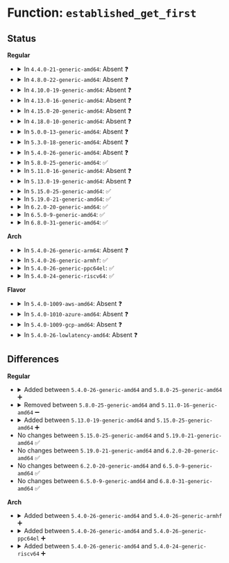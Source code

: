 # Function: <code>established_get_first</code>

## Status
<b>Regular</b>
<ul>
<li>
<details>
<summary>In <code>4.4.0-21-generic-amd64</code>: Absent ❓</summary>

```json
{
  "name": "established_get_first",
  "collision_type": "Unique Static",
  "inline_type": "Selective",
  "funcs": [
    {
      "addr": 18446744071586691600,
      "name": "established_get_first",
      "external": false,
      "loc": "net/ipv4/tcp_ipv4.c:1906",
      "file": "net/ipv4/tcp_ipv4.c",
      "inline": "not declared, inlined",
      "caller_inline": [],
      "caller_func": [
        "net/ipv4/tcp_ipv4.c:established_get_next",
        "net/ipv4/tcp_ipv4.c:tcp_get_idx",
        "net/ipv4/tcp_ipv4.c:tcp_seq_start",
        "net/ipv4/tcp_ipv4.c:tcp_seq_next"
      ]
    }
  ],
  "symbols": [
    {
      "addr": 18446744071586691600,
      "name": "established_get_first.isra.23",
      "section": ".text",
      "bind": "STB_LOCAL",
      "size": 172
    }
  ]
}
```
</details>
</li>
<li>
<details>
<summary>In <code>4.8.0-22-generic-amd64</code>: Absent ❓</summary>

```json
{
  "name": "established_get_first",
  "collision_type": "Unique Static",
  "inline_type": "Selective",
  "funcs": [
    {
      "addr": 18446744071587140160,
      "name": "established_get_first",
      "external": false,
      "loc": "net/ipv4/tcp_ipv4.c:1923",
      "file": "net/ipv4/tcp_ipv4.c",
      "inline": "not declared, inlined",
      "caller_inline": [],
      "caller_func": [
        "net/ipv4/tcp_ipv4.c:tcp_seq_next",
        "net/ipv4/tcp_ipv4.c:tcp_seq_start",
        "net/ipv4/tcp_ipv4.c:tcp_get_idx",
        "net/ipv4/tcp_ipv4.c:established_get_next"
      ]
    }
  ],
  "symbols": [
    {
      "addr": 18446744071587140160,
      "name": "established_get_first.isra.24",
      "section": ".text",
      "bind": "STB_LOCAL",
      "size": 185
    }
  ]
}
```
</details>
</li>
<li>
<details>
<summary>In <code>4.10.0-19-generic-amd64</code>: Absent ❓</summary>

```json
{
  "name": "established_get_first",
  "collision_type": "Unique Static",
  "inline_type": "Selective",
  "funcs": [
    {
      "addr": 18446744071587337296,
      "name": "established_get_first",
      "external": false,
      "loc": "net/ipv4/tcp_ipv4.c:1967",
      "file": "net/ipv4/tcp_ipv4.c",
      "inline": "not declared, inlined",
      "caller_inline": [],
      "caller_func": [
        "net/ipv4/tcp_ipv4.c:tcp_seq_next",
        "net/ipv4/tcp_ipv4.c:tcp_seq_start",
        "net/ipv4/tcp_ipv4.c:tcp_get_idx",
        "net/ipv4/tcp_ipv4.c:established_get_next"
      ]
    }
  ],
  "symbols": [
    {
      "addr": 18446744071587337296,
      "name": "established_get_first.isra.25",
      "section": ".text",
      "bind": "STB_LOCAL",
      "size": 185
    }
  ]
}
```
</details>
</li>
<li>
<details>
<summary>In <code>4.13.0-16-generic-amd64</code>: Absent ❓</summary>

```json
{
  "name": "established_get_first",
  "collision_type": "Unique Static",
  "inline_type": "Selective",
  "funcs": [
    {
      "addr": 18446744071587472912,
      "name": "established_get_first",
      "external": false,
      "loc": "net/ipv4/tcp_ipv4.c:2023",
      "file": "net/ipv4/tcp_ipv4.c",
      "inline": "not declared, inlined",
      "caller_inline": [],
      "caller_func": [
        "net/ipv4/tcp_ipv4.c:tcp_seq_next",
        "net/ipv4/tcp_ipv4.c:tcp_seq_start",
        "net/ipv4/tcp_ipv4.c:tcp_get_idx",
        "net/ipv4/tcp_ipv4.c:established_get_next"
      ]
    }
  ],
  "symbols": [
    {
      "addr": 18446744071587472912,
      "name": "established_get_first.isra.37",
      "section": ".text",
      "bind": "STB_LOCAL",
      "size": 181
    }
  ]
}
```
</details>
</li>
<li>
<details>
<summary>In <code>4.15.0-20-generic-amd64</code>: Absent ❓</summary>

```json
{
  "name": "established_get_first",
  "collision_type": "Unique Static",
  "inline_type": "Selective",
  "funcs": [
    {
      "addr": 18446744071587995920,
      "name": "established_get_first",
      "external": false,
      "loc": "net/ipv4/tcp_ipv4.c:2002",
      "file": "net/ipv4/tcp_ipv4.c",
      "inline": "not declared, inlined",
      "caller_inline": [],
      "caller_func": [
        "net/ipv4/tcp_ipv4.c:tcp_seq_next",
        "net/ipv4/tcp_ipv4.c:tcp_seq_start",
        "net/ipv4/tcp_ipv4.c:tcp_get_idx",
        "net/ipv4/tcp_ipv4.c:established_get_next"
      ]
    }
  ],
  "symbols": [
    {
      "addr": 18446744071587995920,
      "name": "established_get_first.isra.31",
      "section": ".text",
      "bind": "STB_LOCAL",
      "size": 181
    }
  ]
}
```
</details>
</li>
<li>
<details>
<summary>In <code>4.18.0-10-generic-amd64</code>: Absent ❓</summary>

```json
{
  "name": "established_get_first",
  "collision_type": "Unique Static",
  "inline_type": "Selective",
  "funcs": [
    {
      "addr": 18446744071588343232,
      "name": "established_get_first",
      "external": false,
      "loc": "net/ipv4/tcp_ipv4.c:2080",
      "file": "net/ipv4/tcp_ipv4.c",
      "inline": "not declared, inlined",
      "caller_inline": [],
      "caller_func": [
        "net/ipv4/tcp_ipv4.c:tcp_seq_next",
        "net/ipv4/tcp_ipv4.c:tcp_seq_start",
        "net/ipv4/tcp_ipv4.c:tcp_get_idx",
        "net/ipv4/tcp_ipv4.c:established_get_next"
      ]
    }
  ],
  "symbols": [
    {
      "addr": 18446744071588343232,
      "name": "established_get_first.isra.39",
      "section": ".text",
      "bind": "STB_LOCAL",
      "size": 212
    }
  ]
}
```
</details>
</li>
<li>
<details>
<summary>In <code>5.0.0-13-generic-amd64</code>: Absent ❓</summary>

```json
{
  "name": "established_get_first",
  "collision_type": "Unique Static",
  "inline_type": "Selective",
  "funcs": [
    {
      "addr": 18446744071588532720,
      "name": "established_get_first",
      "external": false,
      "loc": "net/ipv4/tcp_ipv4.c:2165",
      "file": "net/ipv4/tcp_ipv4.c",
      "inline": "not declared, inlined",
      "caller_inline": [],
      "caller_func": [
        "net/ipv4/tcp_ipv4.c:tcp_seq_next",
        "net/ipv4/tcp_ipv4.c:tcp_seq_start",
        "net/ipv4/tcp_ipv4.c:tcp_get_idx",
        "net/ipv4/tcp_ipv4.c:established_get_next"
      ]
    }
  ],
  "symbols": [
    {
      "addr": 18446744071588532720,
      "name": "established_get_first.isra.43",
      "section": ".text",
      "bind": "STB_LOCAL",
      "size": 212
    }
  ]
}
```
</details>
</li>
<li>
<details>
<summary>In <code>5.3.0-18-generic-amd64</code>: Absent ❓</summary>

```json
{
  "name": "established_get_first",
  "collision_type": "Unique Static",
  "inline_type": "Selective",
  "funcs": [
    {
      "addr": 18446744071588943408,
      "name": "established_get_first",
      "external": false,
      "loc": "net/ipv4/tcp_ipv4.c:2184",
      "file": "net/ipv4/tcp_ipv4.c",
      "inline": "not declared, inlined",
      "caller_inline": [],
      "caller_func": [
        "net/ipv4/tcp_ipv4.c:tcp_seq_next",
        "net/ipv4/tcp_ipv4.c:tcp_seq_start",
        "net/ipv4/tcp_ipv4.c:tcp_get_idx",
        "net/ipv4/tcp_ipv4.c:established_get_next"
      ]
    }
  ],
  "symbols": [
    {
      "addr": 18446744071588943408,
      "name": "established_get_first.isra.0",
      "section": ".text",
      "bind": "STB_LOCAL",
      "size": 205
    }
  ]
}
```
</details>
</li>
<li>
<details>
<summary>In <code>5.4.0-26-generic-amd64</code>: Absent ❓</summary>

```json
{
  "name": "established_get_first",
  "collision_type": "Unique Static",
  "inline_type": "Selective",
  "funcs": [
    {
      "addr": 18446744071589167840,
      "name": "established_get_first",
      "external": false,
      "loc": "net/ipv4/tcp_ipv4.c:2207",
      "file": "net/ipv4/tcp_ipv4.c",
      "inline": "not declared, inlined",
      "caller_inline": [],
      "caller_func": [
        "net/ipv4/tcp_ipv4.c:tcp_seq_next",
        "net/ipv4/tcp_ipv4.c:tcp_seq_start",
        "net/ipv4/tcp_ipv4.c:tcp_get_idx",
        "net/ipv4/tcp_ipv4.c:established_get_next"
      ]
    }
  ],
  "symbols": [
    {
      "addr": 18446744071589167840,
      "name": "established_get_first.isra.0",
      "section": ".text",
      "bind": "STB_LOCAL",
      "size": 205
    }
  ]
}
```
</details>
</li>
<li>
<details>
<summary>In <code>5.8.0-25-generic-amd64</code>: ✅</summary>

```c
void * established_get_first(struct seq_file * seq)
```

```json
{
  "name": "established_get_first",
  "collision_type": "Unique Static",
  "inline_type": "No",
  "funcs": [
    {
      "addr": 18446744071590134400,
      "name": "established_get_first",
      "external": false,
      "loc": "net/ipv4/tcp_ipv4.c:2285",
      "file": "net/ipv4/tcp_ipv4.c",
      "inline": "seen, unknown",
      "caller_inline": [],
      "caller_func": [
        "net/ipv4/tcp_ipv4.c:tcp_seq_next",
        "net/ipv4/tcp_ipv4.c:tcp_seek_last_pos",
        "net/ipv4/tcp_ipv4.c:tcp_seek_last_pos",
        "net/ipv4/tcp_ipv4.c:tcp_get_idx",
        "net/ipv4/tcp_ipv4.c:established_get_next"
      ]
    }
  ],
  "symbols": [
    {
      "addr": 18446744071590134400,
      "name": "established_get_first",
      "section": ".text",
      "bind": "STB_LOCAL",
      "size": 210
    }
  ]
}
```
</details>
</li>
<li>
<details>
<summary>In <code>5.11.0-16-generic-amd64</code>: Absent ❓</summary>

```json
{
  "name": "established_get_first",
  "collision_type": "Unique Static",
  "inline_type": "Selective",
  "funcs": [
    {
      "addr": 18446744071590186256,
      "name": "established_get_first",
      "external": false,
      "loc": "net/ipv4/tcp_ipv4.c:2323",
      "file": "net/ipv4/tcp_ipv4.c",
      "inline": "not declared, inlined",
      "caller_inline": [],
      "caller_func": [
        "net/ipv4/tcp_ipv4.c:tcp_seq_next",
        "net/ipv4/tcp_ipv4.c:tcp_seek_last_pos",
        "net/ipv4/tcp_ipv4.c:tcp_get_idx"
      ]
    }
  ],
  "symbols": [
    {
      "addr": 18446744071590186256,
      "name": "established_get_first.isra.0",
      "section": ".text",
      "bind": "STB_LOCAL",
      "size": 216
    }
  ]
}
```
</details>
</li>
<li>
<details>
<summary>In <code>5.13.0-19-generic-amd64</code>: Absent ❓</summary>

```json
{
  "name": "established_get_first",
  "collision_type": "Unique Static",
  "inline_type": "Selective",
  "funcs": [
    {
      "addr": 18446744071590100240,
      "name": "established_get_first",
      "external": false,
      "loc": "net/ipv4/tcp_ipv4.c:2341",
      "file": "net/ipv4/tcp_ipv4.c",
      "inline": "not declared, inlined",
      "caller_inline": [],
      "caller_func": [
        "net/ipv4/tcp_ipv4.c:tcp_seq_next",
        "net/ipv4/tcp_ipv4.c:tcp_seq_start",
        "net/ipv4/tcp_ipv4.c:tcp_get_idx",
        "net/ipv4/tcp_ipv4.c:established_get_next"
      ]
    }
  ],
  "symbols": [
    {
      "addr": 18446744071590100240,
      "name": "established_get_first.isra.0",
      "section": ".text",
      "bind": "STB_LOCAL",
      "size": 218
    }
  ]
}
```
</details>
</li>
<li>
<details>
<summary>In <code>5.15.0-25-generic-amd64</code>: ✅</summary>

```c
void * established_get_first(struct seq_file * seq)
```

```json
{
  "name": "established_get_first",
  "collision_type": "Unique Static",
  "inline_type": "No",
  "funcs": [
    {
      "addr": 18446744071590877872,
      "name": "established_get_first",
      "external": false,
      "loc": "net/ipv4/tcp_ipv4.c:2395",
      "file": "net/ipv4/tcp_ipv4.c",
      "inline": "seen, unknown",
      "caller_inline": [],
      "caller_func": [
        "net/ipv4/tcp_ipv4.c:tcp_seq_next",
        "net/ipv4/tcp_ipv4.c:tcp_seek_last_pos",
        "net/ipv4/tcp_ipv4.c:tcp_seek_last_pos",
        "net/ipv4/tcp_ipv4.c:tcp_get_idx",
        "net/ipv4/tcp_ipv4.c:established_get_next"
      ]
    }
  ],
  "symbols": [
    {
      "addr": 18446744071590877872,
      "name": "established_get_first",
      "section": ".text",
      "bind": "STB_LOCAL",
      "size": 241
    }
  ]
}
```
</details>
</li>
<li>
<details>
<summary>In <code>5.19.0-21-generic-amd64</code>: ✅</summary>

```c
void * established_get_first(struct seq_file * seq)
```

```json
{
  "name": "established_get_first",
  "collision_type": "Unique Static",
  "inline_type": "No",
  "funcs": [
    {
      "addr": 18446744071592516352,
      "name": "established_get_first",
      "external": false,
      "loc": "net/ipv4/tcp_ipv4.c:2361",
      "file": "net/ipv4/tcp_ipv4.c",
      "inline": "seen, unknown",
      "caller_inline": [],
      "caller_func": [
        "net/ipv4/tcp_ipv4.c:tcp_seq_next",
        "net/ipv4/tcp_ipv4.c:tcp_seek_last_pos",
        "net/ipv4/tcp_ipv4.c:tcp_get_idx",
        "net/ipv4/tcp_ipv4.c:established_get_next"
      ]
    }
  ],
  "symbols": [
    {
      "addr": 18446744071592516352,
      "name": "established_get_first",
      "section": ".text",
      "bind": "STB_LOCAL",
      "size": 264
    }
  ]
}
```
</details>
</li>
<li>
<details>
<summary>In <code>6.2.0-20-generic-amd64</code>: ✅</summary>

```c
void * established_get_first(struct seq_file * seq)
```

```json
{
  "name": "established_get_first",
  "collision_type": "Unique Static",
  "inline_type": "No",
  "funcs": [
    {
      "addr": 18446744071594373984,
      "name": "established_get_first",
      "external": false,
      "loc": "net/ipv4/tcp_ipv4.c:2432",
      "file": "net/ipv4/tcp_ipv4.c",
      "inline": "seen, unknown",
      "caller_inline": [],
      "caller_func": [
        "net/ipv4/tcp_ipv4.c:tcp_seq_next",
        "net/ipv4/tcp_ipv4.c:tcp_seek_last_pos",
        "net/ipv4/tcp_ipv4.c:tcp_get_idx",
        "net/ipv4/tcp_ipv4.c:established_get_next"
      ]
    }
  ],
  "symbols": [
    {
      "addr": 18446744071594373984,
      "name": "established_get_first",
      "section": ".text",
      "bind": "STB_LOCAL",
      "size": 265
    }
  ]
}
```
</details>
</li>
<li>
<details>
<summary>In <code>6.5.0-9-generic-amd64</code>: ✅</summary>

```c
void * established_get_first(struct seq_file * seq)
```

```json
{
  "name": "established_get_first",
  "collision_type": "Unique Static",
  "inline_type": "No",
  "funcs": [
    {
      "addr": 18446744071594762272,
      "name": "established_get_first",
      "external": false,
      "loc": "net/ipv4/tcp_ipv4.c:2440",
      "file": "net/ipv4/tcp_ipv4.c",
      "inline": "seen, unknown",
      "caller_inline": [],
      "caller_func": [
        "net/ipv4/tcp_ipv4.c:tcp_seq_next",
        "net/ipv4/tcp_ipv4.c:tcp_seek_last_pos",
        "net/ipv4/tcp_ipv4.c:tcp_seek_last_pos",
        "net/ipv4/tcp_ipv4.c:tcp_get_idx",
        "net/ipv4/tcp_ipv4.c:established_get_next"
      ]
    }
  ],
  "symbols": [
    {
      "addr": 18446744071594762272,
      "name": "established_get_first",
      "section": ".text",
      "bind": "STB_LOCAL",
      "size": 268
    }
  ]
}
```
</details>
</li>
<li>
<details>
<summary>In <code>6.8.0-31-generic-amd64</code>: ✅</summary>

```c
void * established_get_first(struct seq_file * seq)
```

```json
{
  "name": "established_get_first",
  "collision_type": "Unique Static",
  "inline_type": "No",
  "funcs": [
    {
      "addr": 18446744071595568080,
      "name": "established_get_first",
      "external": false,
      "loc": "net/ipv4/tcp_ipv4.c:2642",
      "file": "net/ipv4/tcp_ipv4.c",
      "inline": "seen, unknown",
      "caller_inline": [],
      "caller_func": [
        "net/ipv4/tcp_ipv4.c:tcp_seq_next",
        "net/ipv4/tcp_ipv4.c:tcp_seek_last_pos",
        "net/ipv4/tcp_ipv4.c:tcp_seek_last_pos",
        "net/ipv4/tcp_ipv4.c:tcp_get_idx",
        "net/ipv4/tcp_ipv4.c:established_get_next"
      ]
    }
  ],
  "symbols": [
    {
      "addr": 18446744071595568080,
      "name": "established_get_first",
      "section": ".text",
      "bind": "STB_LOCAL",
      "size": 317
    }
  ]
}
```
</details>
</li>
</ul>
<b>Arch</b>
<ul>
<li>
<details>
<summary>In <code>5.4.0-26-generic-arm64</code>: Absent ❓</summary>

```json
{
  "name": "established_get_first",
  "collision_type": "Unique Static",
  "inline_type": "Selective",
  "funcs": [
    {
      "addr": 18446603336502786168,
      "name": "established_get_first",
      "external": false,
      "loc": "net/ipv4/tcp_ipv4.c:2207",
      "file": "net/ipv4/tcp_ipv4.c",
      "inline": "not declared, inlined",
      "caller_inline": [],
      "caller_func": [
        "net/ipv4/tcp_ipv4.c:tcp_seq_next",
        "net/ipv4/tcp_ipv4.c:tcp_seq_start",
        "net/ipv4/tcp_ipv4.c:tcp_get_idx",
        "net/ipv4/tcp_ipv4.c:established_get_next"
      ]
    }
  ],
  "symbols": [
    {
      "addr": 18446603336502786168,
      "name": "established_get_first.isra.0",
      "section": ".text",
      "bind": "STB_LOCAL",
      "size": 376
    }
  ]
}
```
</details>
</li>
<li>
<details>
<summary>In <code>5.4.0-26-generic-armhf</code>: ✅</summary>

```c
void * established_get_first(struct seq_file * seq)
```

```json
{
  "name": "established_get_first",
  "collision_type": "Unique Static",
  "inline_type": "No",
  "funcs": [
    {
      "addr": 3235487692,
      "name": "established_get_first",
      "external": false,
      "loc": "net/ipv4/tcp_ipv4.c:2207",
      "file": "net/ipv4/tcp_ipv4.c",
      "inline": "seen, unknown",
      "caller_inline": [],
      "caller_func": [
        "net/ipv4/tcp_ipv4.c:tcp_seq_next",
        "net/ipv4/tcp_ipv4.c:tcp_seq_start",
        "net/ipv4/tcp_ipv4.c:tcp_seq_start",
        "net/ipv4/tcp_ipv4.c:tcp_get_idx",
        "net/ipv4/tcp_ipv4.c:established_get_next"
      ]
    }
  ],
  "symbols": [
    {
      "addr": 3235487692,
      "name": "established_get_first",
      "section": ".text",
      "bind": "STB_LOCAL",
      "size": 232
    }
  ]
}
```
</details>
</li>
<li>
<details>
<summary>In <code>5.4.0-26-generic-ppc64el</code>: ✅</summary>

```c
void * established_get_first(struct seq_file * seq)
```

```json
{
  "name": "established_get_first",
  "collision_type": "Unique Static",
  "inline_type": "No",
  "funcs": [
    {
      "addr": 13835058055296418208,
      "name": "established_get_first",
      "external": false,
      "loc": "net/ipv4/tcp_ipv4.c:2207",
      "file": "net/ipv4/tcp_ipv4.c",
      "inline": "seen, unknown",
      "caller_inline": [],
      "caller_func": [
        "net/ipv4/tcp_ipv4.c:tcp_seq_next",
        "net/ipv4/tcp_ipv4.c:tcp_seq_start",
        "net/ipv4/tcp_ipv4.c:tcp_seq_start",
        "net/ipv4/tcp_ipv4.c:tcp_get_idx",
        "net/ipv4/tcp_ipv4.c:established_get_next"
      ]
    }
  ],
  "symbols": [
    {
      "addr": 13835058055296418208,
      "name": "established_get_first",
      "section": ".text",
      "bind": "STB_LOCAL",
      "size": 356
    }
  ]
}
```
</details>
</li>
<li>
<details>
<summary>In <code>5.4.0-24-generic-riscv64</code>: ✅</summary>

```c
void * established_get_first(struct seq_file * seq)
```

```json
{
  "name": "established_get_first",
  "collision_type": "Unique Static",
  "inline_type": "No",
  "funcs": [
    {
      "addr": 18446743936278901854,
      "name": "established_get_first",
      "external": false,
      "loc": "net/ipv4/tcp_ipv4.c:2207",
      "file": "net/ipv4/tcp_ipv4.c",
      "inline": "seen, unknown",
      "caller_inline": [],
      "caller_func": [
        "net/ipv4/tcp_ipv4.c:tcp_seq_next",
        "net/ipv4/tcp_ipv4.c:tcp_seq_start",
        "net/ipv4/tcp_ipv4.c:tcp_seq_start",
        "net/ipv4/tcp_ipv4.c:tcp_get_idx",
        "net/ipv4/tcp_ipv4.c:established_get_next"
      ]
    }
  ],
  "symbols": [
    {
      "addr": 18446743936278901854,
      "name": "established_get_first",
      "section": ".text",
      "bind": "STB_LOCAL",
      "size": 220
    }
  ]
}
```
</details>
</li>
</ul>
<b>Flavor</b>
<ul>
<li>
<details>
<summary>In <code>5.4.0-1009-aws-amd64</code>: Absent ❓</summary>

```json
{
  "name": "established_get_first",
  "collision_type": "Unique Static",
  "inline_type": "Selective",
  "funcs": [
    {
      "addr": 18446744071588774224,
      "name": "established_get_first",
      "external": false,
      "loc": "net/ipv4/tcp_ipv4.c:2207",
      "file": "net/ipv4/tcp_ipv4.c",
      "inline": "not declared, inlined",
      "caller_inline": [],
      "caller_func": [
        "net/ipv4/tcp_ipv4.c:tcp_seq_next",
        "net/ipv4/tcp_ipv4.c:tcp_seq_start",
        "net/ipv4/tcp_ipv4.c:tcp_get_idx",
        "net/ipv4/tcp_ipv4.c:established_get_next"
      ]
    }
  ],
  "symbols": [
    {
      "addr": 18446744071588774224,
      "name": "established_get_first.isra.0",
      "section": ".text",
      "bind": "STB_LOCAL",
      "size": 205
    }
  ]
}
```
</details>
</li>
<li>
<details>
<summary>In <code>5.4.0-1010-azure-amd64</code>: Absent ❓</summary>

```json
{
  "name": "established_get_first",
  "collision_type": "Unique Static",
  "inline_type": "Selective",
  "funcs": [
    {
      "addr": 18446744071588486160,
      "name": "established_get_first",
      "external": false,
      "loc": "net/ipv4/tcp_ipv4.c:2207",
      "file": "net/ipv4/tcp_ipv4.c",
      "inline": "not declared, inlined",
      "caller_inline": [],
      "caller_func": [
        "net/ipv4/tcp_ipv4.c:tcp_seq_next",
        "net/ipv4/tcp_ipv4.c:tcp_seq_start",
        "net/ipv4/tcp_ipv4.c:tcp_get_idx",
        "net/ipv4/tcp_ipv4.c:established_get_next"
      ]
    }
  ],
  "symbols": [
    {
      "addr": 18446744071588486160,
      "name": "established_get_first.isra.0",
      "section": ".text",
      "bind": "STB_LOCAL",
      "size": 205
    }
  ]
}
```
</details>
</li>
<li>
<details>
<summary>In <code>5.4.0-1009-gcp-amd64</code>: Absent ❓</summary>

```json
{
  "name": "established_get_first",
  "collision_type": "Unique Static",
  "inline_type": "Selective",
  "funcs": [
    {
      "addr": 18446744071589210400,
      "name": "established_get_first",
      "external": false,
      "loc": "net/ipv4/tcp_ipv4.c:2207",
      "file": "net/ipv4/tcp_ipv4.c",
      "inline": "not declared, inlined",
      "caller_inline": [],
      "caller_func": [
        "net/ipv4/tcp_ipv4.c:tcp_seq_next",
        "net/ipv4/tcp_ipv4.c:tcp_seq_start",
        "net/ipv4/tcp_ipv4.c:tcp_get_idx",
        "net/ipv4/tcp_ipv4.c:established_get_next"
      ]
    }
  ],
  "symbols": [
    {
      "addr": 18446744071589210400,
      "name": "established_get_first.isra.0",
      "section": ".text",
      "bind": "STB_LOCAL",
      "size": 205
    }
  ]
}
```
</details>
</li>
<li>
<details>
<summary>In <code>5.4.0-26-lowlatency-amd64</code>: Absent ❓</summary>

```json
{
  "name": "established_get_first",
  "collision_type": "Unique Static",
  "inline_type": "Selective",
  "funcs": [
    {
      "addr": 18446744071589250960,
      "name": "established_get_first",
      "external": false,
      "loc": "net/ipv4/tcp_ipv4.c:2207",
      "file": "net/ipv4/tcp_ipv4.c",
      "inline": "not declared, inlined",
      "caller_inline": [],
      "caller_func": [
        "net/ipv4/tcp_ipv4.c:tcp_seq_next",
        "net/ipv4/tcp_ipv4.c:tcp_seq_start",
        "net/ipv4/tcp_ipv4.c:tcp_get_idx",
        "net/ipv4/tcp_ipv4.c:established_get_next"
      ]
    }
  ],
  "symbols": [
    {
      "addr": 18446744071589250960,
      "name": "established_get_first.isra.0",
      "section": ".text",
      "bind": "STB_LOCAL",
      "size": 205
    }
  ]
}
```
</details>
</li>
</ul>

## Differences
<b>Regular</b>
<ul>
<li>
<details>
<summary>Added between <code>5.4.0-26-generic-amd64</code> and <code>5.8.0-25-generic-amd64</code> ➕</summary>

```c
void * established_get_first(struct seq_file * seq)
```
</details>
</li>
<li>
<details>
<summary>Removed between <code>5.8.0-25-generic-amd64</code> and <code>5.11.0-16-generic-amd64</code> ➖</summary>

```c
void * established_get_first(struct seq_file * seq)
```
</details>
</li>
<li>
<details>
<summary>Added between <code>5.13.0-19-generic-amd64</code> and <code>5.15.0-25-generic-amd64</code> ➕</summary>

```c
void * established_get_first(struct seq_file * seq)
```
</details>
</li>
<li>
No changes between <code>5.15.0-25-generic-amd64</code> and <code>5.19.0-21-generic-amd64</code> ✅
</li>
<li>
No changes between <code>5.19.0-21-generic-amd64</code> and <code>6.2.0-20-generic-amd64</code> ✅
</li>
<li>
No changes between <code>6.2.0-20-generic-amd64</code> and <code>6.5.0-9-generic-amd64</code> ✅
</li>
<li>
No changes between <code>6.5.0-9-generic-amd64</code> and <code>6.8.0-31-generic-amd64</code> ✅
</li>
</ul>
<b>Arch</b>
<ul>
<li>
<details>
<summary>Added between <code>5.4.0-26-generic-amd64</code> and <code>5.4.0-26-generic-armhf</code> ➕</summary>

```c
void * established_get_first(struct seq_file * seq)
```
</details>
</li>
<li>
<details>
<summary>Added between <code>5.4.0-26-generic-amd64</code> and <code>5.4.0-26-generic-ppc64el</code> ➕</summary>

```c
void * established_get_first(struct seq_file * seq)
```
</details>
</li>
<li>
<details>
<summary>Added between <code>5.4.0-26-generic-amd64</code> and <code>5.4.0-24-generic-riscv64</code> ➕</summary>

```c
void * established_get_first(struct seq_file * seq)
```
</details>
</li>
</ul>
